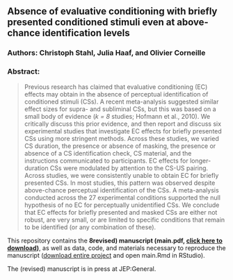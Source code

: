## Absence of evaluative conditioning with briefly presented conditioned stimuli even at above-chance identification levels

### Authors: Christoph Stahl, Julia Haaf, and Olivier Corneille

### Abstract:

>  Previous research has claimed that evaluative conditioning (EC) effects
  may obtain in the absence of perceptual identification of conditioned stimuli (CSs).
  A recent meta-analysis suggested similar effect sizes for supra- and subliminal
  CSs, but this was based on a small body of evidence (*k = 8* studies; Hofmann et al., 2010).
  We critically discuss this prior evidence, and then report and discuss six experimental
  studies that investigate EC effects for briefly presented CSs using more stringent
  methods. Across these studies, we varied CS duration, the presence or absence of
  masking, the presence or absence of a CS identification check, CS material, and
  the instructions communicated to participants. EC effects for longer-duration CSs
  were modulated by attention to the CS-US pairing. Across studies, we were consistently
  unable to obtain EC for briefly presented CSs. In most studies, this pattern was
  observed despite above-chance perceptual identification of the CSs. A meta-analysis
  conducted across the 27 experimental conditions supported the null hypothesis of
  no EC for perceptually unidentified CSs. We conclude that EC effects for briefly
  presented and masked CSs are either not robust, are very small, or are limited to
  specific conditions that remain to be identified (or any combination of these).

This repository contains the <b> 8revised) manuscript (main.pdf, <a href="http://github.com/methexp/subliminal-EC/raw/master/main.pdf">click here to download</a>)</b>, as well as data, code, and materials necessary to reproduce the manuscript (<a href="https://github.com/methexp/subliminal-EC/archive/master.zip">download entire project</a> and open main.Rmd in RStudio).

The (revised) manuscript is in press at JEP:General.
